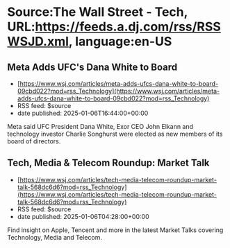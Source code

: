 # Source:The Wall Street - Tech, URL:https://feeds.a.dj.com/rss/RSSWSJD.xml, language:en-US

## Meta Adds UFC's Dana White to Board
 - [https://www.wsj.com/articles/meta-adds-ufcs-dana-white-to-board-09cbd022?mod=rss_Technology](https://www.wsj.com/articles/meta-adds-ufcs-dana-white-to-board-09cbd022?mod=rss_Technology)
 - RSS feed: $source
 - date published: 2025-01-06T16:44:00+00:00

Meta said UFC President Dana White, Exor CEO John Elkann and technology investor Charlie Songhurst were elected as new members of its board of directors.

## Tech, Media & Telecom Roundup: Market Talk
 - [https://www.wsj.com/articles/tech-media-telecom-roundup-market-talk-568dc6d6?mod=rss_Technology](https://www.wsj.com/articles/tech-media-telecom-roundup-market-talk-568dc6d6?mod=rss_Technology)
 - RSS feed: $source
 - date published: 2025-01-06T04:28:00+00:00

Find insight on Apple, Tencent and more in the latest Market Talks covering Technology, Media and Telecom.

